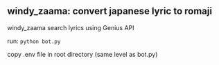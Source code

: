 windy_zaama: convert japanese lyric to romaji
---

windy_zaama search lyrics using Genius API

run:
`python bot.py`

copy .env file in root directory (same level as bot.py)